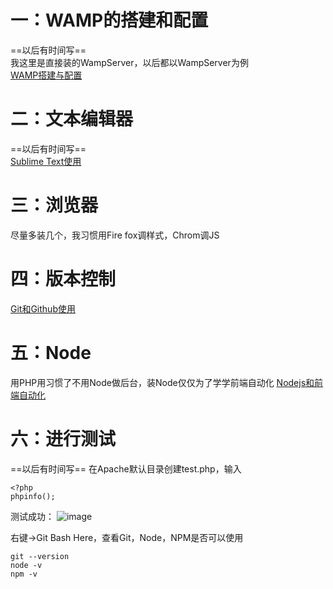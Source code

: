 # 一：WAMP的搭建和配置
==以后有时间写==  
我这里是直接装的WampServer，以后都以WampServer为例  
[WAMP搭建与配置](http://www.cnblogs.com/jffun-blog/p/8343845.html)

# 二：文本编辑器
==以后有时间写==  
[Sublime Text使用](http://www.cnblogs.com/jffun-blog/p/8343951.html)

# 三：浏览器
尽量多装几个，我习惯用Fire fox调样式，Chrom调JS

# 四：版本控制
[Git和Github使用](http://www.cnblogs.com/jffun-blog/p/8352546.html)

# 五：Node
用PHP用习惯了不用Node做后台，装Node仅仅为了学学前端自动化
[Nodejs和前端自动化](http://www.cnblogs.com/jffun-blog/p/8352725.html)

# 六：进行测试
==以后有时间写==
在Apache默认目录创建test.php，输入
```
<?php
phpinfo();
```
测试成功：
![image](https://note.youdao.com/yws/api/personal/file/5CBB1C5E3126411FB511C746A18788E6?method=download&shareKey=98db5cfde05b3fc5b9c83972b3809dbc)

右键->Git Bash Here，查看Git，Node，NPM是否可以使用
```
git --version
node -v
npm -v
```